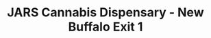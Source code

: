 ---
title: "JARS Cannabis Dispensary - New Buffalo Exit 1"
url: /new-buffalo/jars-cannabis-dispensary-new-buffalo-exit-1/
shop: cannabis
---